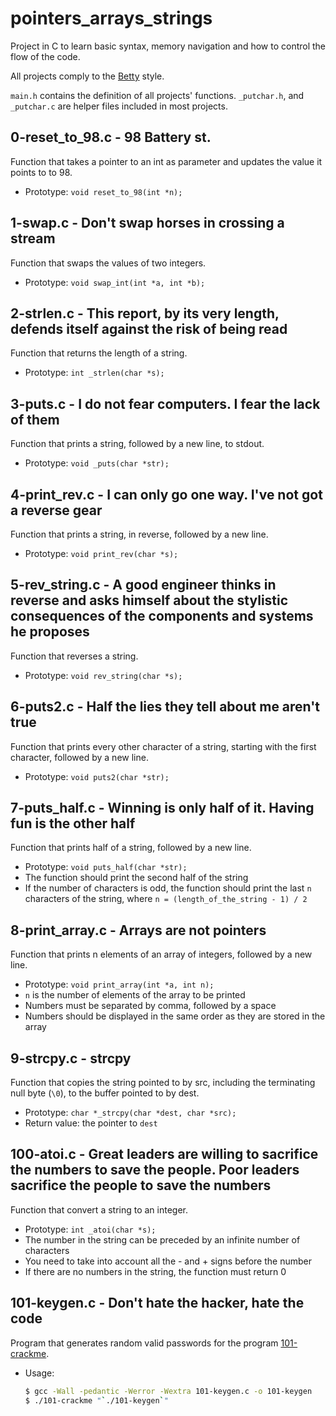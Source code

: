 # pointers_arrays_strings
Project in C to learn basic syntax, memory navigation and how to control the flow of the code.

All projects comply to the [Betty](https://github.com/hs-hq/Betty) style.

`main.h` contains the definition of all projects' functions. `_putchar.h`, and `_putchar.c` are helper files included in most projects.
## 0-reset_to_98.c - 98 Battery st.
Function that takes a pointer to an int as parameter and updates the value it points to to 98.
- Prototype: `void reset_to_98(int *n);`
## 1-swap.c - Don't swap horses in crossing a stream
Function that swaps the values of two integers.
- Prototype: `void swap_int(int *a, int *b);`
## 2-strlen.c - This report, by its very length, defends itself against the risk of being read
Function that returns the length of a string.
- Prototype: `int _strlen(char *s);`
## 3-puts.c - I do not fear computers. I fear the lack of them
Function that prints a string, followed by a new line, to stdout.
- Prototype: `void _puts(char *str);`
## 4-print_rev.c - I can only go one way. I've not got a reverse gear
Function that prints a string, in reverse, followed by a new line.
- Prototype: `void print_rev(char *s);`
## 5-rev_string.c - A good engineer thinks in reverse and asks himself about the stylistic consequences of the components and systems he proposes
Function that reverses a string.
- Prototype: `void rev_string(char *s);`
## 6-puts2.c - Half the lies they tell about me aren't true
Function that prints every other character of a string, starting with the first character, followed by a new line.
- Prototype: `void puts2(char *str);`
## 7-puts_half.c - Winning is only half of it. Having fun is the other half
Function that prints half of a string, followed by a new line.
- Prototype: `void puts_half(char *str);`
- The function should print the second half of the string
- If the number of characters is odd, the function should print the last `n` characters of the string, where `n = (length_of_the_string - 1) / 2`
## 8-print_array.c - Arrays are not pointers
Function that prints n elements of an array of integers, followed by a new line.
- Prototype: `void print_array(int *a, int n);`
- `n` is the number of elements of the array to be printed
- Numbers must be separated by comma, followed by a space
- Numbers should be displayed in the same order as they are stored in the array
## 9-strcpy.c - strcpy
Function that copies the string pointed to by src, including the terminating null byte (`\0`), to the buffer pointed to by dest.
- Prototype: `char *_strcpy(char *dest, char *src);`
- Return value: the pointer to `dest`
## 100-atoi.c - Great leaders are willing to sacrifice the numbers to save the people. Poor leaders sacrifice the people to save the numbers
Function that convert a string to an integer.
- Prototype: `int _atoi(char *s);`
- The number in the string can be preceded by an infinite number of characters
- You need to take into account all the - and + signs before the number
- If there are no numbers in the string, the function must return 0
## 101-keygen.c - Don't hate the hacker, hate the code
Program that generates random valid passwords for the program [101-crackme](https://github.com/hs-hq/0x04.c).
- Usage:
  ```bash
  $ gcc -Wall -pedantic -Werror -Wextra 101-keygen.c -o 101-keygen
  $ ./101-crackme "`./101-keygen`"
  ```
